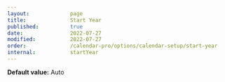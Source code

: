 ```yaml
---
layout:             page
title:              Start Year
published:          true
date:               2022-07-27
modified:           2022-07-27
order:              /calendar-pro/options/calendar-setup/start-year
internal:           startYear
---
```

**Default value:** Auto